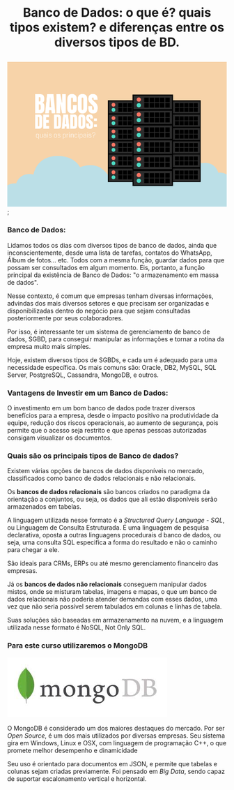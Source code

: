 <h1 align="center">
    <br>
    <p align="center">Banco de Dados: o que é? quais tipos existem? e diferenças entre os diversos tipos de BD.<p>
</h1>

![Banco de Dados](.\images\banco_de_dados.png);

### Banco de Dados:

Lidamos todos os dias com diversos tipos de banco de dados, ainda que inconscientemente, desde uma lista de tarefas, contatos do WhatsApp, Álbum de fotos… etc. Todos com a mesma função, guardar dados para que possam ser consultados em algum momento. Eis, portanto, a função principal da existência de Banco de Dados: "o armazenamento em massa de dados".

Nesse contexto, é comum que empresas tenham diversas informações, advindas dos mais diversos setores e que precisam ser organizadas e disponibilizadas dentro do negócio para que sejam consultadas posteriormente por seus colaboradores.

Por isso, é interessante ter um sistema de gerenciamento de banco de dados, SGBD, para conseguir manipular as informações e tornar a rotina da empresa muito mais simples.

Hoje, existem diversos tipos de SGBDs, e cada um é adequado para uma necessidade específica. Os mais comuns são: Oracle, DB2, MySQL, SQL Server, PostgreSQL, Cassandra, MongoDB, e outros.

### Vantagens de Investir em um Banco de Dados:

O investimento em um bom banco de dados pode trazer diversos benefícios para a empresa, desde o impacto positivo na produtividade da equipe, redução dos riscos operacionais, ao aumento de segurança, pois permite que o acesso seja restrito e que apenas pessoas autorizadas consigam visualizar os documentos.

### Quais são os principais tipos de Banco de dados?

Existem várias opções de bancos de dados disponíveis no mercado, classificados como banco de dados relacionais e não relacionais.

Os **bancos de dados relacionais** são bancos criados no paradigma da orientação a conjuntos, ou seja, os dados que ali estão disponíveis serão armazenados em tabelas. 

A linguagem utilizada nesse formato é a _Structured Query Language - SQL_, ou Linguagem de Consulta Estruturada. É uma linguagem de pesquisa declarativa, oposta a outras linguagens procedurais d banco de dados, ou seja, uma consulta SQL especifica a forma do resultado e não o caminho para chegar a ele.

São ideais para CRMs, ERPs ou até mesmo gerenciamento financeiro das empresas.

Já os **bancos de dados não relacionais** conseguem manipular dados mistos, onde se misturam tabelas, imagens e mapas, o que um banco de dados relacionais não poderia atender demandas com esses dados, uma vez que não seria possível serem tabulados em colunas e linhas de tabela.

Suas soluções são baseadas em armazenamento na nuvem, e a linguagem utilizada nesse formato é NoSQL, Not Only SQL. 

### Para este curso utilizaremos o MongoDB

![MongoDB](./images/mongoDB.jpg)

O MongoDB é considerado um dos maiores destaques do mercado. Por ser _Open Source_, é um dos mais utilizados por diversas empresas. Seu sistema gira em Windows, Linux e OSX, com linguagem de programação C++, o que promete melhor desempenho e dinamicidade

Seu uso é orientado para documentos em JSON, e permite que tabelas e colunas sejam criadas previamente. Foi pensado em _Big Data_, sendo capaz de suportar escalonamento vertical e horizontal.